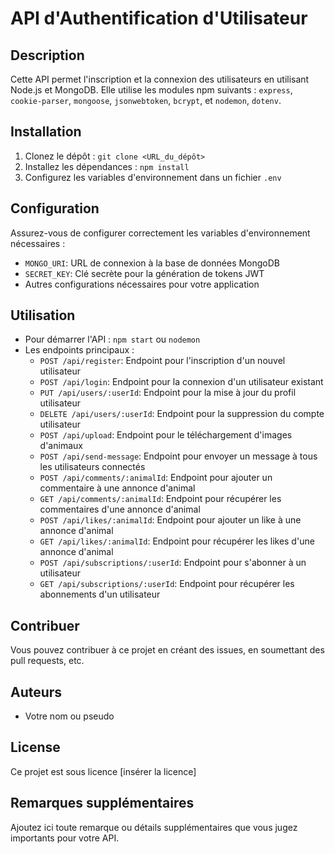 # API d'Authentification d'Utilisateur

## Description
Cette API permet l'inscription et la connexion des utilisateurs en utilisant Node.js et MongoDB. Elle utilise les modules npm suivants : `express`, `cookie-parser`, `mongoose`, `jsonwebtoken`, `bcrypt`, et `nodemon`, `dotenv`.

## Installation
1. Clonez le dépôt : `git clone <URL_du_dépôt>`
2. Installez les dépendances : `npm install`
3. Configurez les variables d'environnement dans un fichier `.env`

## Configuration
Assurez-vous de configurer correctement les variables d'environnement nécessaires :
- `MONGO_URI`: URL de connexion à la base de données MongoDB
- `SECRET_KEY`: Clé secrète pour la génération de tokens JWT
- Autres configurations nécessaires pour votre application

## Utilisation
- Pour démarrer l'API : `npm start` ou `nodemon`
- Les endpoints principaux :
  - `POST /api/register`: Endpoint pour l'inscription d'un nouvel utilisateur
  - `POST /api/login`: Endpoint pour la connexion d'un utilisateur existant
  - `PUT /api/users/:userId`: Endpoint pour la mise à jour du profil utilisateur
  - `DELETE /api/users/:userId`: Endpoint pour la suppression du compte utilisateur
  - `POST /api/upload`: Endpoint pour le téléchargement d'images d'animaux
  - `POST /api/send-message`: Endpoint pour envoyer un message à tous les utilisateurs connectés
  - `POST /api/comments/:animalId`: Endpoint pour ajouter un commentaire à une annonce d'animal
  - `GET /api/comments/:animalId`: Endpoint pour récupérer les commentaires d'une annonce d'animal
  - `POST /api/likes/:animalId`: Endpoint pour ajouter un like à une annonce d'animal
  - `GET /api/likes/:animalId`: Endpoint pour récupérer les likes d'une annonce d'animal
  - `POST /api/subscriptions/:userId`: Endpoint pour s'abonner à un utilisateur
  - `GET /api/subscriptions/:userId`: Endpoint pour récupérer les abonnements d'un utilisateur

## Contribuer
Vous pouvez contribuer à ce projet en créant des issues, en soumettant des pull requests, etc.

## Auteurs
- Votre nom ou pseudo

## License
Ce projet est sous licence [insérer la licence]

## Remarques supplémentaires
Ajoutez ici toute remarque ou détails supplémentaires que vous jugez importants pour votre API.
